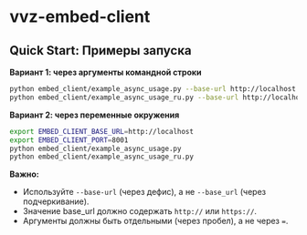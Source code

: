 # vvz-embed-client

## Quick Start: Примеры запуска

**Вариант 1: через аргументы командной строки**

```sh
python embed_client/example_async_usage.py --base-url http://localhost --port 8001
python embed_client/example_async_usage_ru.py --base-url http://localhost --port 8001
```

**Вариант 2: через переменные окружения**

```sh
export EMBED_CLIENT_BASE_URL=http://localhost
export EMBED_CLIENT_PORT=8001
python embed_client/example_async_usage.py
python embed_client/example_async_usage_ru.py
```

**Важно:**
- Используйте `--base-url` (через дефис), а не `--base_url` (через подчеркивание).
- Значение base_url должно содержать `http://` или `https://`.
- Аргументы должны быть отдельными (через пробел), а не через `=`.